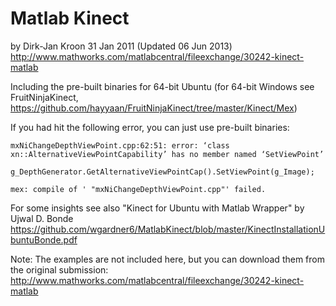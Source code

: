 # Matlab Kinect
by Dirk-Jan Kroon
31 Jan 2011 (Updated 06 Jun 2013)
http://www.mathworks.com/matlabcentral/fileexchange/30242-kinect-matlab

Including the pre-built binaries for 64-bit Ubuntu (for 64-bit Windows see FruitNinjaKinect, https://github.com/hayyaan/FruitNinjaKinect/tree/master/Kinect/Mex)

If you had hit the following error, you can just use pre-built binaries:

    mxNiChangeDepthViewPoint.cpp:62:51: error: ‘class xn::AlternativeViewPointCapability’ has no member named ‘SetViewPoint’
         g_DepthGenerator.GetAlternativeViewPointCap().SetViewPoint(g_Image);

    mex: compile of ' "mxNiChangeDepthViewPoint.cpp"' failed.

For some insights see also "Kinect for Ubuntu with Matlab Wrapper" by Ujwal D. Bonde
https://github.com/wgardner6/MatlabKinect/blob/master/KinectInstallationUbuntuBonde.pdf

Note: The examples are not included here, but you can download them from the original submission: http://www.mathworks.com/matlabcentral/fileexchange/30242-kinect-matlab
